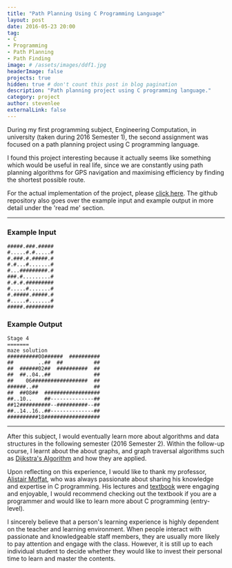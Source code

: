 ```yaml
---
title: "Path Planning Using C Programming Language"
layout: post
date: 2016-05-23 20:00
tag:
- C
- Programming
- Path Planning
- Path Finding
image: # /assets/images/ddf1.jpg
headerImage: false
projects: true
hidden: true # don't count this post in blog pagination
description: "Path planning project using C programming language."
category: project
author: stevenlee
externalLink: false
---
```


During my first programming subject, Engineering Computation, in university (taken during 2016 Semester 1), the second assignment was focused on a path planning project using C programming language.

I found this project interesting because it actually seems like something which would be useful in real life, since we are constantly using path planning algorithms for GPS navigation and maximising efficiency by finding the shortest possible route.

For the actual implementation of the project, please [click here](https://github.com/stevenlee090/path-planning). The github repository also goes over the example input and example output in more detail under the 'read me' section.

---
### Example Input
```
#####.###.#####
#.....#.#.....#
#.###.#.#####.#
#.#...#.......#
#...#########.#
###.#.........#
#.#.#.#########
#.....#.......#
#.#####.#####.#
#.....#.......#
#####.#########
```

### Example Output
```
Stage 4
=======
maze solution
##########00######  ##########
##        ..##  ##          ##
##  ######02##  ##########  ##
##  ##..04..##              ##
##    06##################  ##
######..##                  ##
##  ##08##  ##################
##..10..    ##--------------##
##12##########--##########--##
##..14..16..##--------------##
##########18##################
```
---

After this subject, I would eventually learn more about algorithms and data structures in the following semester (2016 Semester 2). Within the follow-up course, I learnt about the about graphs, and graph traversal algorithms such as [Dijkstra's Algorithm](https://en.wikipedia.org/wiki/Dijkstra's_algorithm) and how they are applied.

Upon reflecting on this experience, I would like to thank my professor, [Alistair Moffat](http://people.eng.unimelb.edu.au/ammoffat/), who was always passionate about sharing his knowledge and expertise in C programming. His lectures and [textbook](http://people.eng.unimelb.edu.au/ammoffat/ppsaa/) were engaging and enjoyable, I would  recommend checking out the textbook if you are a programmer and would like to learn more about C programming (entry-level).

I sincerely believe that a person's learning experience is highly dependent on the teacher and learning environment. When people interact with passionate and knowledgeable staff members, they are usually more likely to pay attention and engage with the class. However, it is still up to each individual student to decide whether they would like to invest their personal time to learn and master the contents.
